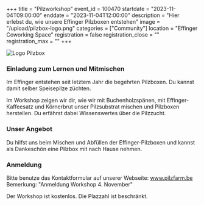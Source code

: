 +++
title = "Pilzworkshop"
event_id = 100470
startdate = "2023-11-04T09:00:00"
enddate = "2023-11-04T12:00:00"
description = "Hier erlebst du, wie unsere Effinger Pilzboxen entstehen"
image = "/upload/pilzbox-logo.png"
categories = ["Community"]
location = "Effinger Coworking Space"
registration = false
registration_close = ""
registration_max = ""
+++
                            
![Logo Pilzbox](/upload/pilzbox-logo.png)

### Einladung zum Lernen und Mitmischen

Im Effinger entstehen seit letztem Jahr die begehrten Pilzboxen.
Du kannst damit selber Speisepilze züchten.

Im Workshop zeigen wir dir, wie wir mit Buchenholzspänen, 
mit Effinger-Kaffeesatz und Körnerbrut 
unser Pilzsubstrat mischen und Pilzboxen herstellen.
Du erfährst dabei Wissenswertes über die Pilzzucht.                      

### Unser Angebot

Du hilfst uns beim Mischen und Abfüllen der Effinger-Pilzboxen
und kannst als Dankeschön eine Pilzbox mit nach Hause nehmen.

### Anmeldung

Bitte benutze das Kontaktformular auf unserer Webseite: www.pilzfarm.be \
Bemerkung: "Anmeldung Workshop 4. November"

Der Workshop ist kostenlos. Die Plazzahl ist beschränkt.

